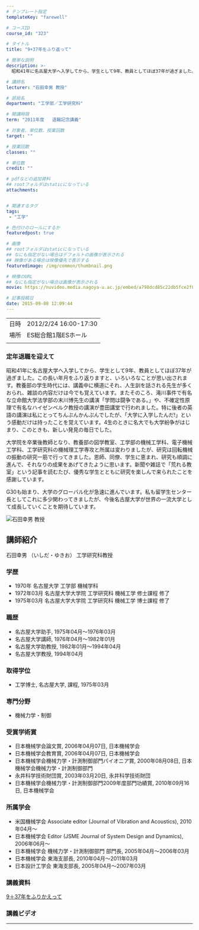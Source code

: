 ```yaml
---
# テンプレート指定
templateKey: "farewell"

# コースID
course_id: "323"

# タイトル
title: "9+37年をふり返って"

# 簡単な説明
description: >-
  昭和41年に名古屋大学へ入学してから、学生として9年、教員としてほぼ37年が過ぎました。この長い年月をふり返りますと、いろいろなことが思い出されます。教養部の学生時代には、講義中に横道にそれ、人生訓を話される先生が多くおられ、雑談の内容だけは今でも覚えています。またそのころ、滝川事件で有名な立命館大学法学部の末川博先生の講演「学問は闘争である。」や、不確定性原理で有名なハイゼンベルク教授の講演 ....

# 講師名
lecturer: "石田幸男 教授"

# 部局名
department: "工学部／工学研究科"

# 開講時限
term: "2011年度	退職記念講義"

# 対象者、単位数、授業回数
target: ""

# 授業回数
classes: ""

# 単位数
credit: ""

# pdfなどの追加資料
## rootフォルダはstaticになっている
attachments:


# 関連するタグ
tags:
 - "工学"

# 色付けのロールにするか
featuredpost: true

# 画像
## rootフォルダはstaticになっている
## なにも指定がない場合はデフォルトの画像が表示される
## 映像がある場合は映像優先で表示する
featuredimage: /img/common/thumbnail.png

# 映像のURL
## なにも指定がない場合は画像が表示される
movie: https://nuvideo.media.nagoya-u.ac.jp/embed/a798dcd85c22db5fce2f85afcbfe85c3c902e155

# 記事投稿日
date: 2015-09-08 12:09:44
---
```


|   |   |
|---|---|
| 日時 | 2012/2/24  16:00-17:30 |
| 場所 | ES総合館1階ESホール |
|   |   |


### 定年退職を迎えて

昭和41年に名古屋大学へ入学してから、学生として9年、教員としてほぼ37年が過ぎました。この長い年月をふり返りますと、いろいろなことが思い出されます。教養部の学生時代には、講義中に横道にそれ、人生訓を話される先生が多くおられ、雑談の内容だけは今でも覚えています。またそのころ、滝川事件で有名な立命館大学法学部の末川博先生の講演「学問は闘争である。」や、不確定性原理で有名なハイゼンベルク教授の講演が豊田講堂で行われました。特に後者の英語の講演は私にとってちんぷんかんぷんでしたが、「大学に入学したんだ!」という感動だけは持ったことを覚えています。4生のときに名大でも大学紛争がはじまり、このときも、新しい発見の毎日でした。

大学院を卒業後教師となり、教養部の図学教室、工学部の機械工学科、電子機械工学科、工学研究科の機械理工学専攻と所属は変わりましたが、研究は回転機械の振動の研究一筋で行ってきました。恩師、同僚、学生に恵まれ、研究も順調に進んで、それなりの成果をあげてきたように思います。新聞や雑誌で「荒れる教室」という記事を読むたび、優秀な学生とともに研究を楽しんで来られたことを感謝しています。

G30も始まり、大学のグローバル化が急速に進んでいます。私も留学生センター長としてこれに多少関わってきましたが、今後名古屋大学が世界の一流大学として成長していくことを期待しています。



![石田幸男 教授](https://ocw.nagoya-u.jp/files/323/ishida.jpg) 
## 講師紹介

石田幸男 （いしだ・ゆきお） 工学研究科教授

### 学歴

* 1970年 名古屋大学 工学部 機械学科
* 1972年03月 名古屋大学大学院 工学研究科 機械工学 修士課程 修了
* 1975年03月 名古屋大学大学院 工学研究科 機械工学 博士課程 修了 </ul>
### 職歴

* 名古屋大学助手, 1975年04月〜1976年03月
* 名古屋大学講師, 1976年04月〜1982年01月
* 名古屋大学助教授, 1982年01月〜1994年04月
* 名古屋大学教授, 1994年04月 </ul>
### 取得学位

* 工学博士, 名古屋大学, 課程, 1975年03月 </ul>
### 専門分野

* 機械力学・制御 </ul>
### 受賞学術賞

* 日本機械学会論文賞, 2006年04月07日, 日本機械学会
* 日本機械学会教育賞, 2006年04月07日, 日本機械学会
* 日本機械学会機械力学・計測制御部門パイオニア賞, 2000年08月08日, 日本機械学会機械力学・計測制御部門
* 永井科学技術財団賞, 2003年03月20日, 永井科学技術財団
* 日本機械学会機械力学・計測制御部門2009年度部門功績賞, 2010年09月16日, 日本機械学会 </ul>
### 所属学会

* 米国機械学会 Associate editor (Journal of Vibration and Acoustics), 2010年04月〜
* 日本機械学会 Editor (JSME Journal of System Design and Dynamics), 2006年06月〜
* 日本機械学会 機械力学・計測制御部門 部門長, 2005年04月〜2006年03月
* 日本機械学会 東海支部長, 2010年04月〜2011年03月
* 日本設計工学会 東海支部長, 2005年04月〜2007年03月 </ul>


### 講義資料

[9＋37年をふりかえって](https://ocw.nagoya-u.jp/files/323/new_H23ishida_lastlecture_kai.pdf) 


### 講義ビデオ


-----
